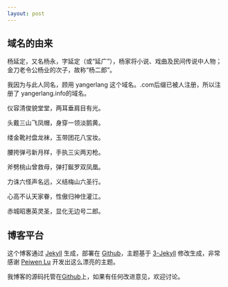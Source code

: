 ```yaml
---
layout: post
---
```


## 域名的由来

杨延定，又名杨永，字延定（或“延广”），杨家将小说、戏曲及民间传说中人物；金刀老令公杨业的次子，故称“杨二郎”。

我因为与此人同名，顾用 yangerlang 这个域名。.com后缀已被人注册，所以注册了 yangerlang.info的域名。

仪容清俊貌堂堂，两耳垂肩目有光。

头戴三山飞凤帽，身穿一领淡鹅黄。

缕金靴衬盘龙袜，玉带团花八宝妆。

腰挎弹弓新月样，手执三尖两刃枪。

斧劈桃山曾救母，弹打鋋罗双凤凰。

力诛六怪声名远，义结梅山六圣行。

心高不认天家眷，性傲归神住灌江。

赤城昭惠英灵圣，显化无边号二郎。

## 博客平台

这个博客通过 [Jekyll](http://jekyllrb.com/) 生成，部署在 [Github](https://pages.github.com)，主题基于 [3-Jekyll](https://github.com/P233/3-Jekyll) 修改生成，非常感谢 [Peiwen Lu](https://github.com/P233) 开发出这么漂亮的主题。

我博客的源码托管在[Github](https://github.com/yangerlang/yangerlang.github.io)上，如果有任何改进意见，欢迎讨论。

